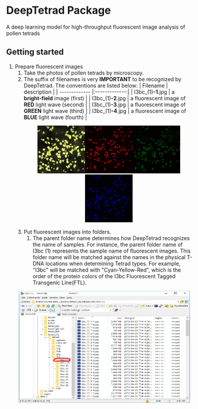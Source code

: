 # DeepTetrad Package

A deep learning model for high-throughput fluorescent image analysis of pollen tetrads

## Getting started

1. Prepare fluorescent images
   1. Take the photos of pollen tetrads by microscopy.
   2. The suffix of filenames is very **IMPORTANT** to be recognized by DeepTetrad. The conventions are listed below:
   | Filename        | description  |
   | ------------- |:-------------:|
   | I3bc_(1)**-1**.jpg      | a **bright-field** image (first) |
   | I3bc_(1)**-2**.jpg      | a fluorescent image of **RED** light wave (second)      |
   | I3bc_(1)**-3**.jpg | a fluorescent image of **GREEN** light wave (third)      |
   | I3bc_(1)**-4**.jpg | a fluorescent image of **BLUE** light wave (fourth)      |
         <p align="center"><img width="128" height="128" src="https://github.com/abysslover/deeptetrad/raw/master/assets/I3bc_(1)-1.jpg"><img width="128" height="128" src="https://github.com/abysslover/deeptetrad/raw/master/assets/I3bc_(1)-2.jpg"><img width="128" height="128" src="https://github.com/abysslover/deeptetrad/raw/master/assets/I3bc_(1)-3.jpg"><img width="128" height="128" src="https://github.com/abysslover/deeptetrad/raw/master/assets/I3bc_(1)-4.jpg"></p>
   3. Put fluorescent images into folders.
      1. The parent folder name determines how DeepTetrad recognizes the name of samples. For instance, the parent folder name of I3bc (1) represents the sample name of fluorescent images. This folder name will be matched against the names in the physical T-DNA locations when determining Tetrad types. For example, "I3bc" will be matched with "Cyan-Yellow-Red", which is the order of the protein colors of the I3bc Fluorescent Tagged Transgenic Line(FTL).
    <p align="center"><img width="460" height="300" src="https://github.com/abysslover/deeptetrad/raw/master/assets/folder_structure.jpg"></p>